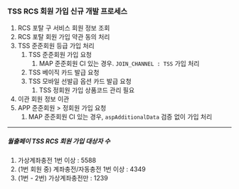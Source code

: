 
### TSS RCS 회원 가입 신규 개발 프로세스

1. RCS 포탈 구 서비스 회원 정보 조회
2. RCS 포탈 회원 가입 약관 동의 처리
3. TSS 준준회원 등급 가입 처리
	1. TSS 준준회원 가입 요청
		1. MAP 준준회원 CI 있는 경우. `JOIN_CHANNEL : TSS` 가입 처리
	2. TSS 베이직 카드 발급 요청
	3. TSS 모바일 선발급 옵션 카드 발급 요청
		1. TSS 정회원 가입 상품코드 관리 필요
4. 이관 회원 정보 이관
5. APP 준준회원 > 정회원 가입 요청
	1. MAP 준준회원 CI 있는 경우, `aspAdditionalData` 검증 없이 가입 처리

----

##### 월출페이 TSS RCS 회원 가입 대상자 수

1. 가상계좌충전 1번 이상 : 5588
2. (1번 회원 중) 계좌충전/자동충전 1번 이상 : 4349
3. (1번 - 2번) 가상계좌충전만 : 1239